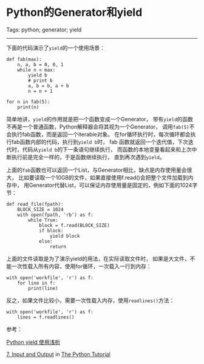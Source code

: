 # Python的Generator和yield
Tags: python; generator; yield

------

下面的代码演示了`yield`的一个使用场景：

    def fab(max): 
        n, a, b = 0, 0, 1 
        while n < max: 
            yield b 
            # print b 
            a, b = b, a + b 
            n = n + 1 

    for n in fab(5):
        print(n)

简单地讲，`yield`的作用就是把一个函数变成一个Generator，
带有`yield`的函数不再是一个普通函数，Python解释器会将其视为一个Generator，
调用`fab(5)`不会执行fab函数，而是返回一个iterable对象。
在for循环执行时，每次循环都会执行fab函数内部的代码，执行到`yield b`时，
fab 函数就返回一个迭代值，下次迭代时，代码从`yield b`的下一条语句继续执行，
而函数的本地变量看起来和上次中断执行前是完全一样的，于是函数继续执行，
直到再次遇到`yield`。

上面的`fab`函数也可以返回一个List，与Generator相比，缺点是内存使用量会很大，
比如要读取一个10GB的文件，如果直接使用f.read()会把整个文件加载到内存中，
用Generator代替List，可以保证内存使用量是固定的，例如下面的1024字节：

    def read_file(fpath): 
        BLOCK_SIZE = 1024 
        with open(fpath, 'rb') as f: 
            while True: 
                block = f.read(BLOCK_SIZE) 
                if block: 
                    yield block 
                else: 
                    return

上面的文件读取是为了演示yield的用法，在实际读取文件时，
如果是大文件，不能一次性载入所有内容，使用for循环，一次载入一行到内存：

    with open('workfile', 'r') as f:
        for line in f:
            print(line)

反之，如果文件比较小，需要一次性载入内存，使用`readlines()`方法：

    with open('workfile', 'r') as f:
        lines = f.readlines()

参考：

[Python yield 使用浅析](http://www.ibm.com/developerworks/cn/opensource/os-cn-python-yield/)

[7. Input and Output](https://docs.python.org/2/tutorial/inputoutput.html) in [The Python Tutorial](https://docs.python.org/2/tutorial/index.html)
